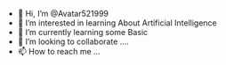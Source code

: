 - 👋 Hi, I’m @Avatar521999
- 👀 I’m interested in learning About Artificial Intelligence
- 🌱 I’m currently learning some Basic
- 💞️ I’m looking to collaborate ....
- 📫 How to reach me ...

<!---
Avatar521999/Avatar521999 is a ✨ special ✨ repository because its `README.md` (this file) appears on your GitHub profile.
You can click the Preview link to take a look at your changes.
--->
